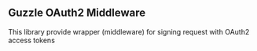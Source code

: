 Guzzle OAuth2 Middleware
---

This library provide wrapper (middleware) for signing request with OAuth2 access tokens
